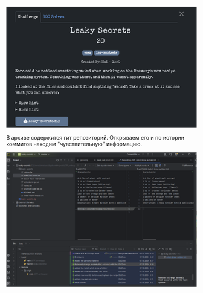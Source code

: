 ![img.png](img.png)

В архиве содержится гит репозиторий. Открываем его и по истории коммитов находим "чувствительную" информацию.

![img_1.png](img_1.png)